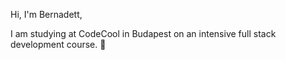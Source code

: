 Hi, I'm Bernadett,

I am studying at CodeCool in Budapest on an intensive full stack development course.
🌱
